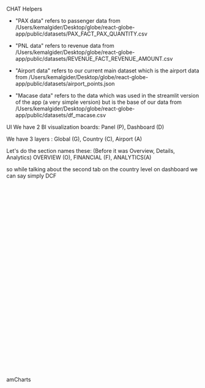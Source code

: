 CHAT Helpers

- "PAX data" refers to passenger data from /Users/kemalgider/Desktop/globe/react-globe-app/public/datasets/PAX_FACT_PAX_QUANTITY.csv

-  "PNL data" refers to revenue data from /Users/kemalgider/Desktop/globe/react-globe-app/public/datasets/REVENUE_FACT_REVENUE_AMOUNT.csv

- "Airport data" refers to our current main dataset which is the airport data from /Users/kemalgider/Desktop/globe/react-globe-app/public/datasets/airport_points.json

- "Macase data" refers to the data which was used in the streamlit version of the app (a very simple version) but is the base of our data from /Users/kemalgider/Desktop/globe/react-globe-app/public/datasets/df_macase.csv 


UI
We have 2 BI visualization boards:
Panel (P), Dashboard (D)

We have 3 layers :
Global (G), Country (C), Airport (A)

Let's do the section names these: (Before it was Overview, Details, Analytics)
OVERVIEW (O), FINANCIAL (F), ANALYTICS(A)

so while talking about the second tab on the country level on dashboard we can say simply DCF


<!-- Styles -->
<style>
#chartdiv {
  width: 100%;
  height: 500px;
}
</style>

<!-- Resources -->
<script src="https://cdn.amcharts.com/lib/5/index.js"></script>
<script src="https://cdn.amcharts.com/lib/5/flow.js"></script>
<script src="https://cdn.amcharts.com/lib/5/themes/Animated.js"></script>

<!-- Chart code -->
<script>
am5.ready(function() {

// Create root element
// https://www.amcharts.com/docs/v5/getting-started/#Root_element
var root = am5.Root.new("chartdiv");

// Set themes
// https://www.amcharts.com/docs/v5/concepts/themes/
root.setThemes([am5themes_Animated.new(root)]);

// Create series
// https://www.amcharts.com/docs/v5/charts/flow-charts/
var series = root.container.children.push(
  am5flow.ChordDirected.new(root, {
    sourceIdField: "from",
    targetIdField: "to",
    valueField: "value",
    sort: "ascending"
  })
);

series.links.template.set("fillStyle", "source");

series.nodes.get("colors").set("step", 2);
series.nodes.data.setAll([
  { id: "A" },
  { id: "B" },
  { id: "C" },
  { id: "D" },
  { id: "E" },
  { id: "F" }
]);

series.nodes.get("colors").set("step", 2);

series.bullets.push(function (_root, _series, dataItem) {
  var bullet = am5.Bullet.new(root, {
    locationY: Math.random(),
    sprite: am5.Circle.new(root, {
      radius: 5,
      fill: dataItem.get("source").get("fill")
    })
  });

  bullet.animate({
    key: "locationY",
    to: 1,
    from: 0,
    duration: Math.random() * 1000 + 2000,
    loops: Infinity
  });

  return bullet;
});

series.nodes.labels.template.setAll({
  textType: "regular",
  fill: root.interfaceColors.get("background"),
  fontSize: "1.1em",
  radius: -5
});

series.nodes.bullets.push(function (_root, _series, dataItem) {
  return am5.Bullet.new(root, {
    sprite: am5.Circle.new(root, {
      radius: 20,
      fill: dataItem.get("fill")
    })
  });
});

series.children.moveValue(series.bulletsContainer, 0);

// Set data
// https://www.amcharts.com/docs/v5/charts/flow-charts/#Setting_data
series.data.setAll([
  { from: "A", to: "D", value: 10 },
  { from: "B", to: "C", value: 8 },
  { from: "B", to: "D", value: 4 },
  { from: "B", to: "E", value: 2 },
  { from: "C", to: "A", value: 14 },
  { from: "C", to: "E", value: 4 },
  { from: "E", to: "D", value: 8 },
  { from: "F", to: "A", value: 7 },
  { from: "D", to: "B", value: 2 }
]);

// Make stuff animate on load
series.appear(1000, 100);

}); // end am5.ready()
</script>

<!-- HTML -->
<div id="chartdiv"></div>
amCharts
